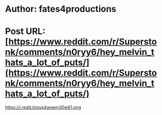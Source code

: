# Author: fates4productions
# Post URL: [https://www.reddit.com/r/Superstonk/comments/n0ryy6/hey_melvin_thats_a_lot_of_puts/](https://www.reddit.com/r/Superstonk/comments/n0ryy6/hey_melvin_thats_a_lot_of_puts/)


https://i.redd.it/pux4wqem30w61.png